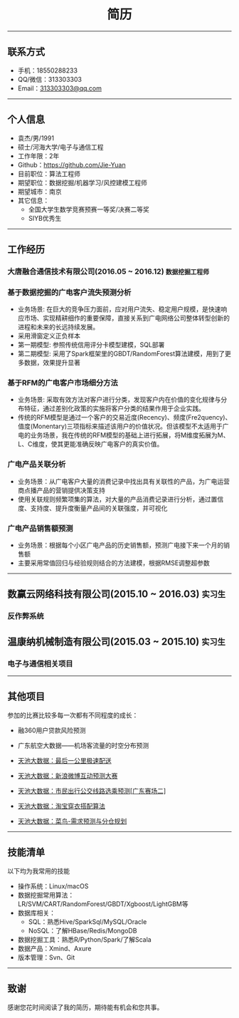 <h1 align = "center"> 简历 </h1>

---
## 联系方式
- 手机：18550288233
- QQ/微信：313303303
- Email：313303303@qq.com

---
## 个人信息

- 袁杰/男/1991
- 硕士/河海大学/电子与通信工程
- 工作年限：2年
- Github：https://github.com/Jie-Yuan
- 目前职位：算法工程师
- 期望职位：数据挖掘/机器学习/风控建模工程师
- 期望城市：南京
- 其它信息：
    - 全国大学生数学竞赛预赛一等奖/决赛二等奖
    - SIYB优秀生

---
## 工作经历

### 大唐融合通信技术有限公司(2016.05 ~ 2016.12)    `数据挖掘工程师`

### 基于数据挖掘的广电客户流失预测分析
- 业务场景: 在巨大的竞争压力面前，应对用户流失、稳定用户规模，是快速响应市场、实现精耕细作的重要保障，直接关系到广电网络公司整体转型创新的进程和未来的长远持续发展。
- 采用滑窗定义正负样本
- 第一期模型: 参照传统信用评分卡模型建模，SQL部署
- 第二期模型: 采用了Spark框架里的GBDT/RandomForest算法建模，用到了更多数据，效果提升显著

### 基于RFM的广电客户市场细分方法
- 业务场景: 采取有效方法对客户进行分类，发现客户内在价值的变化规律与分布特征，通过差别化政策的实施将客户分类的结果作用于企业实践。
- 传统的RFM模型是通过一个客户的交易近度(Recency)、频度(Fre2quency)、值度(Monentary)三项指标来描述该用户的价值状况。但该模型不太适用于广电的业务场景，我在传统的RFM模型的基础上进行拓展，将M维度拓展为M、L、C维度，使其更能准确反映广电客户的真实价值。

### 广电产品关联分析
- 业务场景：从广电客户大量的消费记录中找出具有关联性的产品，为广电运营商点播产品的营销提供决策支持
- 使用关联规则频繁项集的算法，对大量的产品消费记录进行分析，通过置信度、支持度、提升度衡量产品间的关联强度，并可视化

### 广电产品销售额预测
- 业务场景：根据每个小区广电产品的历史销售额，预测广电接下来一个月的销售额
- 主要采用常值回归与经验规则结合的方法建模，根据RMSE调整超参数



---
## 数赢云网络科技有限公司(2015.10 ~ 2016.03)    `实习生`
### 反作弊系统

## 温康纳机械制造有限公司(2015.03 ~ 2015.10)    `实习生`
### 电子与通信相关项目

---
## 其他项目

参加的比赛比较多每一次都有不同程度的成长：

- 融360用户贷款风险预测
- 广东航空大数据——机场客流量的时空分布预测
- [天池大数据：最后一公里极速配送](http://note.youdao.com/noteshare?id=0bb5e3f202dcc988c90b71d654d41182)

- [天池大数据：新浪微博互动预测大赛](http://note.youdao.com/noteshare?id=19a5fd7cb19b3b959e487d6dba1e5cec)

- [天池大数据：市民出行公交线路选乘预测[广东赛场二]](http://note.youdao.com/noteshare?id=5fa800f5894a7bf918b4c990f633c8f0)

- [天池大数据：淘宝穿衣搭配算法](http://note.youdao.com/noteshare?id=854a246029d0e996b2895fe9b2ece8eb)

- [天池大数据：菜鸟-需求预测与分仓规划](http://note.youdao.com/noteshare?id=7cdcc5dcd0b9120152f48be9d483cc07)



---
## 技能清单

以下均为我常用的技能

- 操作系统：Linux/macOS
- 数据挖掘常用算法：LR/SVM/CART/RandomForest/GBDT/Xgboost/LightGBM等
- 数据库相关：
    - SQL：熟悉Hive/SparkSql/MySQL/Oracle
    - NoSQL：了解HBase/Redis/MongoDB
- 数据挖掘工具：熟悉R/Python/Spark/了解Scala
- 数据产品：Xmind、Axure
- 版本管理：Svn、Git






---
## 致谢

感谢您花时间阅读了我的简历，期待能有机会和您共事。
